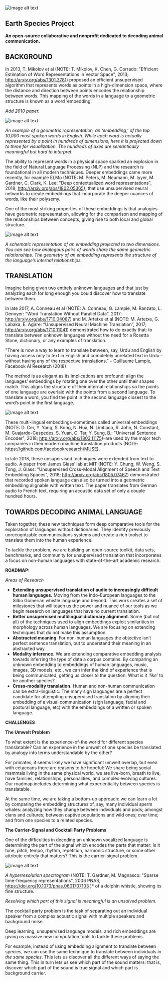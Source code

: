 ![image alt text](https://raw.githubusercontent.com/earthspecies/roadmaps/master/images/ai/image_0.png)

## Earth Species Project

**An open-source collaborative and nonprofit dedicated to decoding animal communication.**

## BACKGROUND

In 2013, T. Mikolov et al (NOTE:  T. Mikolov, K. Chen, G. Corrado: "Efficient Estimation of Word Representations in Vector Space", 2013; http://arxiv.org/abs/1301.3781) proposed an efficient unsupervised algorithm that represents words as points in a high-dimension space, where the distance and direction between points encodes the relationship between words. This mapping of the words in a language to a geometric structure is known as a word ‘embedding.’

*Add 2010 paper.*

![image alt text](https://raw.githubusercontent.com/earthspecies/roadmaps/master/images/ai/image_1.png)

*An example of a geometric representation, an ‘embedding,’ of the top 10,000 most spoken words in English. While each word is actually represented by a point in hundreds of dimensions, here it is projected down to three for visualization. The hundreds of axes are semantically meaningful but hard to interpret.*

The ability to represent words in a physical space sparked an explosion in the field of Natural Language Processing (NLP) and the research is foundational in all modern techniques. Deeper embeddings came more recently, for example ELMo (NOTE:  M. Peters, M. Neumann, M. Iyyer, M. Gardner, C. Clark, K. Lee: "Deep contextualized word representations", 2018; http://arxiv.org/abs/1802.05365), that use unsupervised neural networks to create embeddings that incorporate the deeper nuances of words, like their polysemy.

One of the most striking properties of these embeddings is that analogies have geometric representation, allowing for the comparison and mapping of the relationships between concepts, giving rise to both local and global structure.

![image alt text](https://raw.githubusercontent.com/earthspecies/roadmaps/master/images/ai/image_2.png)

*A schematic representation of an embedding projected to two dimensions. You can see how analogous pairs of words share the same geometric relationships. The geometry of an embedding represents the structure of the language’s internal relationships.*

## TRANSLATION

Imagine being given two entirely unknown languages and that just by analyzing each for long enough you could discover how to translate between them.

In late 2017, A. Conneau et al (NOTE:  A. Conneau, G. Lample, M. Ranzato, L. Denoyer: "Word Translation Without Parallel Data", 2017; http://arxiv.org/abs/1710.04087) and M. Artetxe et al (NOTE:  M. Artetxe, G. Labaka, E. Agirre: “Unsupervised Neural Machine Translation”, 2017; http://arxiv.org/abs/1710.11041) demonstrated how to do exactly that: to translate between unknown languages without the need for a Rosetta Stone, dictionary, or any examples of translation.

"There is now a way to learn to translate between, say, Urdu and English by having access only to text in English and completely unrelated text in Urdu – without having any of the respective translations." – Guillaume Lample, Facebook AI Research (2018)

The method is as elegant as its implications are profound: align the languages’ embeddings by rotating one over the other until their shapes match. This aligns the structure of their internal relationships so the points of one language are overlaid with the points from a second language. To translate a word, you find the point in the second language closest to the word’s point in the first language.

![image alt text](https://raw.githubusercontent.com/earthspecies/roadmaps/master/images/ai/image_3.png)

These multi-lingual embeddings–sometimes called universal embeddings (NOTE:  D. Cer, Y. Yang, S. Kong, N. Hua, N. Limtiaco, R. John, N. Constant, M. Guajardo-Cespedes, S. Yuan, C. Tar, Y. Sung, B.: "Universal Sentence Encoder", 2018; http://arxiv.org/abs/1803.11175)–are used by the major tech companies in their modern machine translation products (NOTE:  https://github.com/facebookresearch/MUSE).

In late 2018, these unsupervised techniques were extended from text to audio. A paper from James Glass’ lab at MIT (NOTE:  Y. Chung, W. Weng, S. Tong, J. Glass: "Unsupervised Cross-Modal Alignment of Speech and Text Embedding Spaces", 2018; http://arxiv.org/abs/1805.07467) demonstrated that recorded spoken language can also be turned into a geometric embedding alignable with written text. The paper translates from German audio to French text, requiring an acoustic data set of only a couple hundred hours.

## TOWARDS DECODING ANIMAL LANGUAGE

Taken together, these new techniques form deep comparative tools for the exploration of languages without dictionaries. They identify previously unrecognizable communications systems and create a rich toolset to translate them into the human experience.

To tackle the problem, we are building an open-source toolkit, data sets, benchmarks, and community for unsupervised translation that incorporates a focus on non-human languages with state-of-the-art academic research.

**ROADMAP:**

*Areas of Research*

* **Extending unsupervised translation of audio to increasingly difficult human languages.** Moving from the Indo-European languages to the Silbo Gomerian whistle language and beyond. This work creates a set of milestones that will teach us the power and nuance of our tools as we begin research on languages that have no current translation.  
* **Better unsupervised multilingual dictionary alignment**. Some (but not all) of the techniques used to align embeddings exploit similarities in morphology across human languages. We are focusing on extending techniques that do not make this assumption.
* **Abstracted meaning**. For non-human languages the objective isn’t perfect sentence translation, but to understand their meaning in an abstracted way.
* **Modality inference.** We are extending comparative embedding analysis towards inferring the type of data a corpus contains. By comparing an unknown embedding to embeddings of human languages, music, images, 3D models, etc., we can infer the kind of experience that is being communicated, getting us closer to the question: What is it *‘like’* to be another species?
* **Cross-modality translation.** Human and non-human communication can be extra-linguistic: The many sign languages are a perfect candidate for attempting unsupervised translation by aligning their embedding of a visual communication (sign language, facial and postural language, etc) with the embeddings of a written or spoken language.

**CHALLENGES**

**The Umwelt Problem**

To what extent is the experience-of-the world for different species translatable? Can an experience in the umwelt of one species be translated by analogy into terms understandable by the other?

For primates, it seems likely we have significant umwelt overlap, but even with cetaceans there are reasons to be hopeful: We share being social mammals living in the same physical world, we are live-born, breath to live, have families, relationships, personalities, and complex evolving cultures. Our roadmap includes determining what experientiality between species is translatable.

At the same time, we are taking a bottom-up approach: we can learn a lot by comparing the embedding structures of, say, many individual sperm whales: analyzing how they change between individuals and pods; amongst clans and cultures; between captive populations and wild ones; over time; and from one species to a related species.

**The Carrier-Signal and Cocktail Party Problems**

One of the difficulties in decoding an unknown vocalized language is determining the part of the signal which encodes the parts that matter: Is it tone, pitch, tempo, rhythm, repetition, harmonic structure, or some other attribute entirely that matters? This is the carrier-signal problem.

![image alt text](image_4.png)

*A hyperresolution spectrogram* (NOTE:  T. Gardner, M. Magnasco: "Sparse time-frequency representations", 2006 PNAS; https://doi.org/10.1073/pnas.0601707103
)* of a dolphin whistle, showing its fine structure.

*Resolving which part of this signal is meaningful is an unsolved problem.*

The cocktail party problem is the task of separating out an individual speaker from a complex acoustic signal with multiple speakers and background noise.

Deep learning, unsupervised language models, and rich embeddings are giving us massive new computation tools to tackle these problems.

For example, instead of using embedding alignment to translate between species, we can use the same technique to translate between individuals *in the same species*. This lets us discover all the different ways of saying the same thing. This in turn lets us see which part of the sound matters: that is, discover which part of the sound is true signal and which part is background carrier.
